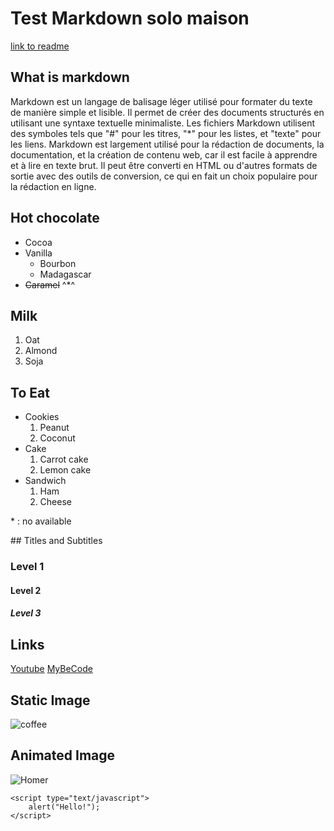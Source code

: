# Test Markdown solo maison
[link to readme](README.md)
## What is markdown
Markdown est un langage de balisage léger utilisé pour formater du texte de manière simple et lisible. Il permet de créer des documents structurés en utilisant une syntaxe textuelle minimaliste. Les fichiers Markdown utilisent des symboles tels que "#" pour les titres, "*" pour les listes, et "texte" pour les liens. Markdown est largement utilisé pour la rédaction de documents, la documentation, et la création de contenu web, car il est facile à apprendre et à lire en texte brut. Il peut être converti en HTML ou d'autres formats de sortie avec des outils de conversion, ce qui en fait un choix populaire pour la rédaction en ligne.

## Hot chocolate

- Cocoa
- Vanilla
  - Bourbon
  - Madagascar
- ~~Caramel~~ ^*^

## Milk

1. Oat
2. Almond
3. Soja

## To Eat

- Cookies
    1. Peanut
    2. Coconut
- Cake
  1. Carrot cake
  2. Lemon cake
- Sandwich
    1. Ham
    2. Cheese

<p>* : no available</p>
## Titles and Subtitles

### Level 1

#### Level 2

##### Level 3

## Links
[Youtube](https://www.youtube.com/)
[MyBeCode](https://my.becode.org/dashboard)

## Static Image

![coffee](https://img.passeportsante.net/1200x675/2021-05-03/i101986-cafe-nu.webp)

## Animated Image

![Homer](https://static-cse.canva.com/blob/604057/giphy3.gif)
```
<script type="text/javascript">
    alert("Hello!");
</script>
```

